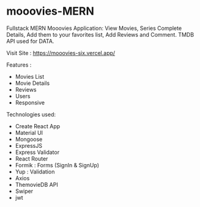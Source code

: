 # mooovies-MERN

Fullstack MERN Mooovies Application:
View Movies, Series Complete Details, Add them to your favorites list, Add Reviews and Comment.
TMDB API used for DATA.

Visit Site : <a>https://mooovies-six.vercel.app/</a>

Features :

<ul>
<li>Movies List</li>
<li>Movie Details</li>
<li>Reviews</li>
<li>Users</li>
<li>Responsive</li>
</ul>

Technologies used:

<ul>
<li>Create React App</li>
<li>Material UI</li>
<li>Mongoose</li>
<li>ExpressJS</li>
<li>Express Validator</li>
<li>React Router</li>
<li>Formik : Forms (SignIn & SignUp) </li>
<li>Yup : Validation</li>
<li>Axios</li>
<li>ThemovieDB API</li>
<li>Swiper</li>
<li>jwt</li>
</ul>

